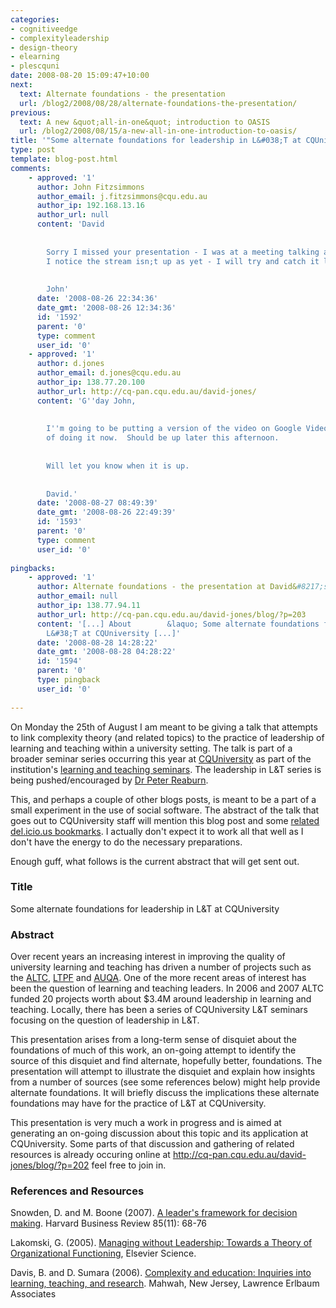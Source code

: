 ```yaml
---
categories:
- cognitiveedge
- complexityleadership
- design-theory
- elearning
- plescquni
date: 2008-08-20 15:09:47+10:00
next:
  text: Alternate foundations - the presentation
  url: /blog2/2008/08/28/alternate-foundations-the-presentation/
previous:
  text: A new &quot;all-in-one&quot; introduction to OASIS
  url: /blog2/2008/08/15/a-new-all-in-one-introduction-to-oasis/
title: '"Some alternate foundations for leadership in L&#038;T at CQUniversity"'
type: post
template: blog-post.html
comments:
    - approved: '1'
      author: John Fitzsimmons
      author_email: j.fitzsimmons@cqu.edu.au
      author_ip: 192.168.13.16
      author_url: null
      content: 'David
    
    
        Sorry I missed your presentation - I was at a meeting talking about workloads.
        I notice the stream isn;t up as yet - I will try and catch it later in the week.
    
    
        John'
      date: '2008-08-26 22:34:36'
      date_gmt: '2008-08-26 12:34:36'
      id: '1592'
      parent: '0'
      type: comment
      user_id: '0'
    - approved: '1'
      author: d.jones
      author_email: d.jones@cqu.edu.au
      author_ip: 138.77.20.100
      author_url: http://cq-pan.cqu.edu.au/david-jones/
      content: 'G''day John,
    
    
        I''m going to be putting a version of the video on Google Video - in the process
        of doing it now.  Should be up later this afternoon.
    
    
        Will let you know when it is up.
    
    
        David.'
      date: '2008-08-27 08:49:39'
      date_gmt: '2008-08-26 22:49:39'
      id: '1593'
      parent: '0'
      type: comment
      user_id: '0'
    
pingbacks:
    - approved: '1'
      author: Alternate foundations - the presentation at David&#8217;s WebLog
      author_email: null
      author_ip: 138.77.94.11
      author_url: http://cq-pan.cqu.edu.au/david-jones/blog/?p=203
      content: '[...] About        &laquo; Some alternate foundations for leadership in
        L&#38;T at CQUniversity [...]'
      date: '2008-08-28 14:28:22'
      date_gmt: '2008-08-28 04:28:22'
      id: '1594'
      parent: '0'
      type: pingback
      user_id: '0'
    
---
```

On Monday the 25th of August I am meant to be giving a talk that attempts to link complexity theory (and related topics) to the practice of leadership of learning and teaching within a university setting. The talk is part of a broader seminar series occurring this year at [CQUniversity](http://www.cquniversity.edu.au/) as part of the institution's [learning and teaching seminars](http://learning.cqu.edu.au/staff_development/presentations/lt_seminars-presentations.htm). The leadership in L&T series is being pushed/encouraged by [Dr Peter Reaburn](http://fseh.cqu.edu.au/FCWViewer/staff.do?site=100&sid=REABURNP).

This, and perhaps a couple of other blogs posts, is meant to be a part of a small experiment in the use of social software. The abstract of the talk that goes out to CQUniversity staff will mention this blog post and some [related del.icio.us bookmarks](http://delicious.com/davidj1/complexityleadership). I actually don't expect it to work all that well as I don't have the energy to do the necessary preparations.

Enough guff, what follows is the current abstract that will get sent out.

### Title

Some alternate foundations for leadership in L&T at CQUniversity

### Abstract

Over recent years an increasing interest in improving the quality of university learning and teaching has driven a number of projects such as the [ALTC](http://www.altc.edu.au/carrick/go), [LTPF](http://www.dest.gov.au/sectors/higher_education/policy_issues_reviews/key_issues/learning_teaching/ltpf/) and [AUQA](http://www.auqa.edu.au/). One of the more recent areas of interest has been the question of learning and teaching leaders. In 2006 and 2007 ALTC funded 20 projects worth about $3.4M around leadership in learning and teaching. Locally, there has been a series of CQUniversity L&T seminars focusing on the question of leadership in L&T.

This presentation arises from a long-term sense of disquiet about the foundations of much of this work, an on-going attempt to identify the source of this disquiet and find alternate, hopefully better, foundations. The presentation will attempt to illustrate the disquiet and explain how insights from a number of sources (see some references below) might help provide alternate foundations. It will briefly discuss the implications these alternate foundations may have for the practice of L&T at CQUniversity.

This presentation is very much a work in progress and is aimed at generating an on-going discussion about this topic and its application at CQUniversity. Some parts of that discussion and gathering of related resources is already occuring online at http://cq-pan.cqu.edu.au/david-jones/blog/?p=202 feel free to join in.

### References and Resources

Snowden, D. and M. Boone (2007). [A leader's framework for decision making](http://www.harvardbusiness.com/hbsp/hbr/articles/article.jsp?ml_action=get-article&articleID=R0711C). Harvard Business Review 85(11): 68-76

Lakomski, G. (2005). [Managing without Leadership: Towards a Theory of Organizational Functioning](http://www.amazon.com/Managing-without-Leadership-Organizational-Functioning/dp/0080433529/), Elsevier Science.

Davis, B. and D. Sumara (2006). [Complexity and education: Inquiries into learning, teaching, and research](http://www.amazon.com/Complexity-Education-Inquiries-Learning-Teaching/dp/0805859357/). Mahwah, New Jersey, Lawrence Erlbaum Associates